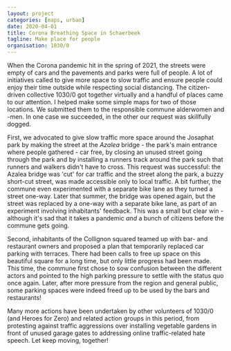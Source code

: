 ```yaml
---
layout: project
categories: [maps, urban]
date: 2020-04-01
title: Corona Breathing Space in Schaerbeek
tagline: Make place for people
organisation: 1030/0
---
```

When the Corona pandemic hit in the spring of 2021, the streets were empty of cars and the pavements and parks were full of people. A lot of initiatives called to give more space to slow traffic and ensure people could enjoy their time outside while respecting social distancing. The citizen-driven collective 1030/0 got together virtually and a handful of places came to our attention. I helped make some simple maps for two of those locations. We submitted them to the responsible commune alderwomen and -men. In one case we succeeded, in the other our request was skillfully dogged.

First, we advocated to give slow traffic more space around the Josaphat park by making the street at the *Azalea* bridge - the park's main entrance where people gathered - car free, by closing an unused street going through the park and by installing a runners track around the park such that runners and walkers didn't have to cross. This request was successful: the Azalea bridge was 'cut' for car traffic and the street along the park, a buzzy short-cut street, was made accessible only to local traffic. A bit further, the commune even experimented with a separate bike lane as they turned a street one-way. Later that summer, the bridge was opened again, but the street was replaced by a one-way with a separate bike lane, as part of an experiment involving inhabitants' feedback. This was a small but clear win - although it's sad that it takes a pandemic *and* a bunch of citizens before the commune gets going.

Second, inhabitants of the Collignon squared teamed up with bar- and restaurant owners and proposed a plan that temporarily replaced car parking with terraces. There had been calls to free up space on this beautiful square for a long time, but only little progress had been made. This time, the commune first chose to sow confusion between the different actors and pointed to the high parking pressure to settle with the status quo once again. Later, after more pressure from the region and general public, some parking spaces were indeed freed up to be used by the bars and restaurants!

Many more actions have been undertaken by other volunteers of 1030/0 (and Heroes for Zero) and related action groups in this period, from protesting against traffic aggressions over installing vegetable gardens in front of unused garage gates to addressing online traffic-related hate speech. Let keep moving, together!